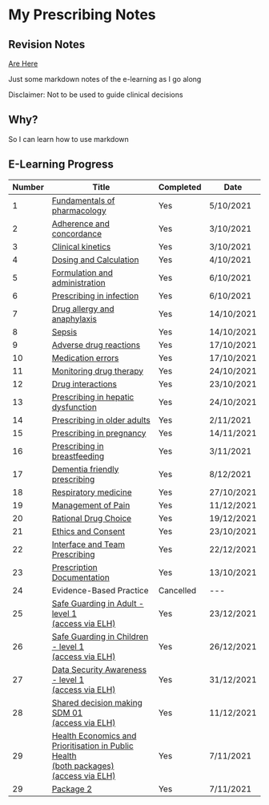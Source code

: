 # My Prescribing Notes

## Revision Notes

[Are Here](Revision.md)

Just some markdown notes of the e-learning as I go along

Disclaimer: Not to be used to guide clinical decisions

## Why?

So I can learn how to use markdown

## E-Learning Progress

| Number | Title | Completed | Date  |
| --- | --- | --- | --- |
| 1 | [Fundamentals of pharmacology](01_Fundamentals_of_Pharmacology.md) | Yes | 5/10/2021 |
| 2 | [Adherence and concordance](02_Adherence&Concordance.md) | Yes | 3/10/2021 |
| 3 | [Clinical kinetics](03_Clinical_Kinetics.md) | Yes | 3/10/2021 |
| 4 | [Dosing and Calculation](04_Dosing&Calcs.md) | Yes | 4/10/2021 |
| 5 | [Formulation and administration](05_Formulation&Administration.md) | Yes | 6/10/2021 |
| 6 | [Prescribing in infection](06_Prescribing_in_infection.md) | Yes | 6/10/2021 |
| 7 | [Drug allergy and anaphylaxis](07_Allergy&Anaphylaxis.md) | Yes | 14/10/2021 |
| 8 | [Sepsis](08_Sepsis.md) | Yes | 14/10/2021 |
| 9 | [Adverse drug reactions](09_Adverse_Drug_Reactions.md) | Yes | 17/10/2021 |
| 10 | [Medication errors](10_medication_errors.md) | Yes | 17/10/2021 |
| 11 | [Monitoring drug therapy](11_Drug_Monitoring.md) | Yes | 24/10/2021 |
| 12 | [Drug interactions](12_Interactions.md) | Yes | 23/10/2021 |
| 13 | [Prescribing in hepatic dysfunction](13_Hepatic_Dysfunction.md) | Yes | 24/10/2021 |
| 14 | [Prescribing in older adults](14_Prescribing_in_older_adults.md) | Yes | 2/11/2021 |
| 15 | [Prescribing in pregnancy](15_Prescribing_in_pregnancy.md) | Yes | 14/11/2021 |
| 16 | [Prescribing in breastfeeding](16_prescribing_in_breastfeeding.md) | Yes | 3/11/2021 |
| 17 | [Dementia friendly prescribing](17_Dementia_friendly.md) | Yes | 8/12/2021 |
| 18 | [Respiratory medicine](18_Respiratory_Medicine.md) | Yes | 27/10/2021 |
| 19 | [Management of Pain](19_Pain.md) | Yes | 11/12/2021 |
| 20 | [Rational Drug Choice](20_Rational_Drug_Choice.md) | Yes | 19/12/2021 |
| 21 | [Ethics and Consent](21_ethics_consent.md) | Yes | 23/10/2021 |
| 22 | [Interface and Team Prescribing](22_Interface_and_Team_Prescribing.md) | Yes | 22/12/2021 |
| 23 | [Prescription Documentation](23_Prescription_Documentation.md) | Yes | 13/10/2021 |
| 24 | Evidence-Based Practice | Cancelled | --- |
| 25 | [Safe Guarding in Adult -level 1<br>(access via ELH)](25_Safeguarding_Adults.md) | Yes | 23/12/2021 |
| 26 | [Safe Guarding in Children - level 1<br>(access via ELH)](26_Safe_Guarding_Children.md) | Yes | 26/12/2021 |
| 27 | [Data Security Awareness - level 1<br>(access via ELH)](27_Data_Security_Awareness.md) | Yes | 31/12/2021 |
| 28 | [Shared decision making SDM 01<br>(access via ELH)](28_Shared_Decision_Making.md) | Yes | 11/12/2021 |
| 29 | [Health Economics and Prioritisation in Public Health<br>(both packages)<br>(access via ELH)](29_Health_Economic_Evaluations.md)| Yes | 7/11/2021 |
| 29 | [Package 2](29a_Introduction_to_Health_Economics.md) | Yes | 7/11/2021 |